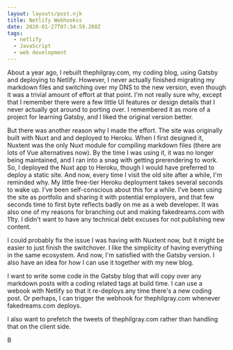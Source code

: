 ```yaml
---
layout: layouts/post.njk
title: Netlify Webhookss
date: 2020-01-27T07:34:59.260Z
tags:
  - netlify
  - JavaScript
  - web development
---
```

About a year ago, I rebuilt thephilgray.com, my coding blog, using Gatsby and deploying to Netlify. However, I never actually finished migrating my markdown files and switching over my DNS to the new version, even though it was a trivial amount of effort at that point. I'm not really sure why, except that I remember there were a few little UI features or design details that I never actually got around to porting over. I remembered it as more of a project for learning Gatsby, and I liked the original version better.

But there was another reason why I made the effort. The site was originally built with Nuxt and and deployed to Heroku. When I first designed it, Nuxtent was the only Nuxt module for compiling markdown files (there are lots of Vue alternatives now). By the time I was using it, it was no longer being maintained, and I ran into a snag with getting prerendering to work. So, I deployed the Nuxt app to Heroku, though I would have preferred to deploy a static site. And now, every time I visit the old site after a while, I'm reminded why. My little free-tier Heroku deployment takes several seconds to wake up. I've been self-conscious about this for a while. I've been using the site as portfolio and sharing it with potential employers, and that few seconds time to first byte reflects badly on me as a web developer. It was also one of my reasons for branching out and making fakedreams.com with 11ty. I didn't want to have any technical debt excuses for not publishing new content.

I could probably fix the issue I was having with Nuxtent now, but it might be easier to just finish the switchover. I like the simplicity of having everything in the same ecosystem. And now, I'm satisfied with the Gatsby version. I also have an idea for how I can use it together with my new blog.

I want to write some code in the Gatsby blog that will copy over any markdown posts with a coding related tags at build time. I can use a webook with Netlify so that it re-deploys any time there's a new coding post. Or perhaps, I can trigger the webhook for thephilgray.com whenever fakedreams.com deploys.

I also want to prefetch the tweets of thephilgray.com rather than handling that on the client side.

B
